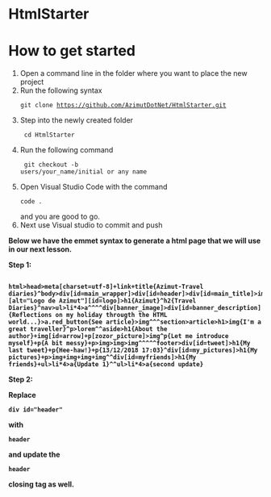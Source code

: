 # HtmlStarter
# How to get started
1. Open a command line in the folder where you want to place the new project
2. Run the following syntax  <pre><code>git clone https://github.com/AzimutDotNet/HtmlStarter.git </pre></code>
3. Step into the newly created folder <pre><code> cd HtmlStarter </pre></code>
4. Run the following command <pre><code> git checkout -b users/your_name/initial or any name </pre></code>
5. Open Visual Studio Code with the command <pre><code>code . </pre></code> and you are good to go.
6. Next use Visual studio to commit and push

<strong>Below we have the emmet syntax to generate a html page that we will use in our next lesson.</strong>

<p><b>Step 1: <b></p>
<pre><code>
html>head>meta[charset=utf-8]+link+title{Azimut-Travel diaries}^body>div[id=main_wrapper]>div[id=header]>div[id=main_title]>img[src][alt="Logo de Azimut"][id=logo]>h1{Azimut}^h2{Travel Diaries}^nav>ul>li*4>a^^^^div[banner_image]>div[id=banner_description]{Reflections on my holiday througth the HTML world...}>a.red_button{See article}>img^^^section>article>h1>img{I'm a great traveller}^p>lorem^^aside>h1{About the author}+img[id=arrow]+p[zozor_picture]>img^p{Let me introduce myself}+p{A bit messy}+p>img>img>img^^^^^footer>div[id=tweet]>h1{My last tweet}+p{Hee-haw!}+p{13/12/2018 17:03}^div[id=my_pictures]>h1{My pictures}+p>img+img+img+img^^div[id=myfriends]>h1{My friends}+ul>li*4>a{Update 1}^^ul>li*4>a{second update}
</pre></code>
  
  <p> <b>Step 2: <b></p>
  Replace <pre><code>div id="header"</pre></code> with <pre><code>header</pre></code> and update the <pre><code>header</pre></code> closing tag as well.
    
